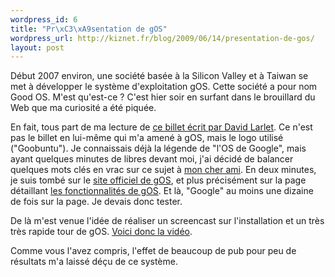 ```yaml
--- 
wordpress_id: 6
title: "Pr\xC3\xA9sentation de gOS"
wordpress_url: http://kiznet.fr/blog/2009/06/14/presentation-de-gos/
layout: post
---
```


Début 2007 environ, une société basée à la Silicon Valley et à Taiwan se met
à développer le système d'exploitation gOS. Cette société a pour nom Good OS.
M'est qu'est-ce ? C'est hier soir en surfant dans le brouillard du Web que ma
curiosité a été piquée.

En fait, tous part de ma lecture de [ce billet écrit par David
Larlet](http://www.biologeek.com/avenir,ubuntu,web/reve-de-geek/). Ce n'est pas
le billet en lui-même qui m'a amené à gOS, mais le logo utilisé ("Goobuntu").
Je connaissais déjà la légende de "l'OS de Google", mais ayant quelques minutes
de libres devant moi, j'ai décidé de balancer quelques mots clés en vrac sur ce
sujet à [mon cher ami](http://www.google.com/). En deux minutes, je suis tombé
sur le [site officiel de gOS](http://www.thinkgos.com/), et plus précisément
sur la page détaillant [les fonctionnalités de gOS](http://www.thinkgos.com/).
Et là, "Google" au moins une dizaine de fois sur la page. Je devais donc
tester.

De là m'est venue l'idée de réaliser un screencast sur l'installation et un
très très rapide tour de gOS. [Voici donc la
vidéo](http://www.youtube.com/v/pUN7X5K-evs&1&hd=1).

Comme vous l'avez compris, l'effet de beaucoup de pub pour peu de résultats m'a
laissé déçu de ce système.
